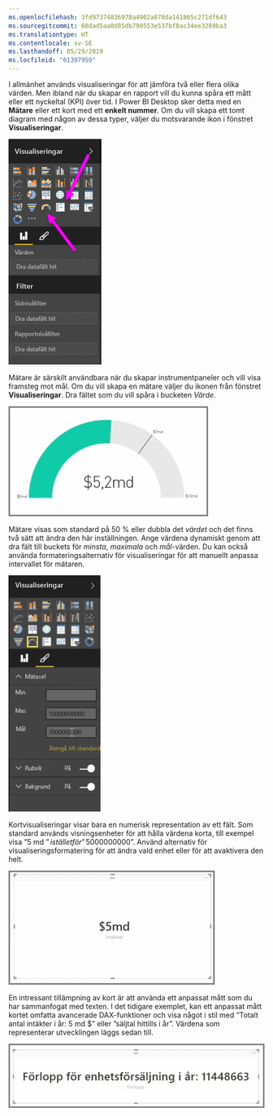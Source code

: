 ```yaml
---
ms.openlocfilehash: 3fd97374836978a4902a878da141865c271df643
ms.sourcegitcommit: 60dad5aa0d85db790553e537bf8ac34ee3289ba3
ms.translationtype: HT
ms.contentlocale: sv-SE
ms.lasthandoff: 05/29/2019
ms.locfileid: "61397950"
---
```

I allmänhet används visualiseringar för att jämföra två eller flera olika värden. Men ibland när du skapar en rapport vill du kunna spåra ett mått eller ett nyckeltal (KPI) över tid. I Power BI Desktop sker detta med en **Mätare** eller ett kort med ett **enkelt nummer**. Om du vill skapa ett tomt diagram med någon av dessa typer, väljer du motsvarande ikon i fönstret **Visualiseringar**.

![](media/3-9-create-gauges-cards/3-9_1.png)

Mätare är särskilt användbara när du skapar instrumentpaneler och vill visa framsteg mot mål. Om du vill skapa en mätare väljer du ikonen från fönstret **Visualiseringar**. Dra fältet som du vill spåra i bucketen *Värde*.

![](media/3-9-create-gauges-cards/3-9_1a.png)

Mätare visas som standard på 50 % eller dubbla det *värdet* och det finns två sätt att ändra den här inställningen. Ange värdena dynamiskt genom att dra fält till buckets för *minsta*, *maximala* och *mål*-värden. Du kan också använda formateringsalternativ för visualiseringar för att manuellt anpassa intervallet för mätaren.

![](media/3-9-create-gauges-cards/3-9_2.png)

Kortvisualiseringar visar bara en numerisk representation av ett fält. Som standard används visningsenheter för att hålla värdena korta, till exempel visa ”5 md $” i stället för ”5 000 000 000 $”. Använd alternativ för visualiseringsformatering för att ändra vald enhet eller för att avaktivera den helt.

![](media/3-9-create-gauges-cards/3-9_3.png)

En intressant tillämpning av kort är att använda ett anpassat mått som du har sammanfogat med texten. I det tidigare exemplet, kan ett anpassat mått kortet omfatta avancerade DAX-funktioner och visa något i stil med ”Totalt antal intäkter i år: 5 md $” eller ”säljtal hittills i år”. Värdena som representerar utvecklingen läggs sedan till.

![](media/3-9-create-gauges-cards/3-9_4.png)

